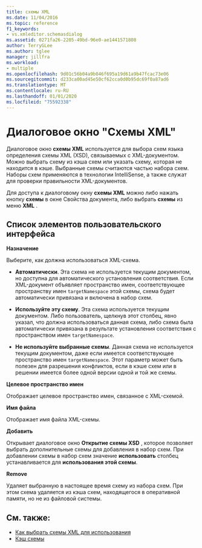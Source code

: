 ```yaml
---
title: схемы XML
ms.date: 11/04/2016
ms.topic: reference
f1_keywords:
- vs.xmleditor.schemasdialog
ms.assetid: 0271fa26-2205-49bd-96e0-ae1441571808
author: TerryGLee
ms.author: tglee
manager: jillfra
ms.workload:
- multiple
ms.openlocfilehash: 9d01c56b04a9b046f695a19d61a9b47fcac73e06
ms.sourcegitcommit: d233ca00ad45e50cf62cca0d0b95dc69f0a87ad6
ms.translationtype: MT
ms.contentlocale: ru-RU
ms.lasthandoff: 01/01/2020
ms.locfileid: "75592338"
---
```

# <a name="xml-schemas-dialog-box"></a>Диалоговое окно "Схемы XML"

Диалоговое окно **схемы XML** используется для выбора схем языка определения схемы XML (XSD), связываемых с XML-документом. Можно выбрать схему из кэша схем или указать схему, которая не находится в кэше. Выбранные схемы считаются частью набора схем. Наборы схем применяются в технологии IntelliSense, а также служат для проверки правильности XML-документов.

Для доступа к диалоговому окну **схемы XML** можно либо нажать кнопку **схемы** в окне Свойства документа, либо выбрать **схемы** из меню **XML** .

## <a name="uielement-list"></a>Список элементов пользовательского интерфейса

**Назначение**

Выберите, как должна использоваться XML-схема.

- **Автоматически**. Эта схема не используется текущим документом, но доступна для автоматического установления соответствия. Если XML-документ объявляет пространство имен, соответствующее пространству имен `targetNamespace` этой схемы, схема будет автоматически привязана и включена в набор схем.

- **Используйте эту схему**. Эта схема используется текущим документом. Либо пользователь, щелкнув этот столбец, явно указал, что должна использоваться данная схема, либо схема была автоматически привязана в результате установления соответствия с пространством имен `targetNamespace`.

- **Не используйте выбранные схемы**. Данная схема не используется текущим документом, даже если имеется соответствующее пространство имен `targetNamespace`. Этот параметр может быть полезен для разрешения конфликтов, если в кэше схем или в решении имеется более одной версии одной и той же схемы.

**Целевое пространство имен**

Отображает целевое пространство имен, связанное с XML-схемой.

**Имя файла**

Отображает имя файла XML-схемы.

**Добавить**

Открывает диалоговое окно **Открытие схемы XSD** , которое позволяет выбрать дополнительные схемы для добавления в набор схем. При добавлении схемы в набор схем значение **использовать** столбец устанавливается для **использования этой схемы**.

**Remove**

Удаляет выбранную в настоящее время схему из набора схем. При этом схема удаляется из кэша схем, находящегося в оперативной памяти, но не из файловой системы.

## <a name="see-also"></a>См. также:

- [Как выбрать схемы XML для использования](../xml-tools/how-to-select-the-xml-schemas-to-use.md)
- [Кэш схемы](../xml-tools/schema-cache.md)
